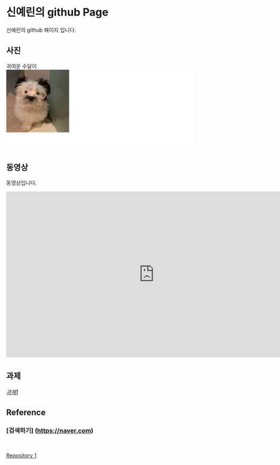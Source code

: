 # 신예린의 github Page

신예린의 github 페이지 입니다.
<br>

## 사진
귀여운 수달이
<br>
![Alt text](sudal.png)


## 동영상
 동영상입니다.


 <iframe width="789" height="444" src="https://www.youtube.com/embed/S8baeh8OyR0" frameborder="0" allow="accelerometer; autoplay; clipboard-write; encrypted-media; gyroscope; picture-in-picture" allowfullscreen></iframe>


## 과제

###### [과제1](https://youtu.be/zt0tY9HT5Yw)
 


## Reference
### [검색하기] (https://naver.com)

<br>

[Repository 1](https://yerinshin.github.io/test1) 
